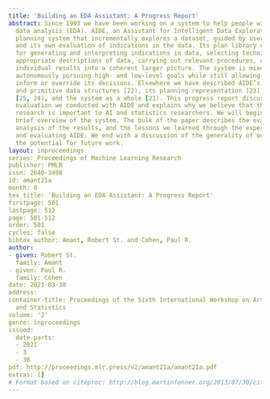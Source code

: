 ```yaml
---
title: 'Building an EDA Assistant: A Progress Report'
abstract: Since 1993 we have been working on a system to help people with exploratory
  data analysis (EDA). AIDE, an Assistant for Intelligent Data Exploration, is a knowledge-based
  planning system that incrementally explores a dataset, guided by user directives
  and its own evaluation of indications in the data. Its plan library contains strategies
  for generating and interpreting indications in data, selecting techniques to build
  appropriate descriptions of data, carrying out relevant procedures, and combining
  individual results into a coherent larger picture. The system is mixed-initiative,
  autonomously pursuing high- and low-level goals while still allowing the user to
  inform or override its decisions. Elsewhere we have described AIDE’s operations
  and primitive data structures [22), its planning representation [23], its user interface
  [25, 24), and the system as a whole [21). This progress report discusses a recent
  evaluation we conducted with AIDE and explains why we believe that this line of
  research is important to AI and statistics researchers. We will begin with a very
  brief overview of the system. The bulk of the paper describes the evaluation, our
  analysis of the results, and the lessons we learned through the experience of building
  and evaluating AIDE. We end with a discussion of the generality of our results and
  the potential for future work.
layout: inproceedings
series: Proceedings of Machine Learning Research
publisher: PMLR
issn: 2640-3498
id: amant21a
month: 0
tex_title: 'Building an EDA Assistant: A Progress Report'
firstpage: 501
lastpage: 512
page: 501-512
order: 501
cycles: false
bibtex_author: Amant, Robert St. and Cohen, Paul R.
author:
- given: Robert St.
  family: Amant
- given: Paul R.
  family: Cohen
date: 2021-03-30
address:
container-title: Proceedings of the Sixth International Workshop on Artificial Intelligence
  and Statistics
volume: '2'
genre: inproceedings
issued:
  date-parts:
  - 2021
  - 3
  - 30
pdf: http://proceedings.mlr.press/v2/amant21a/amant21a.pdf
extras: []
# Format based on citeproc: http://blog.martinfenner.org/2013/07/30/citeproc-yaml-for-bibliographies/
---
```

